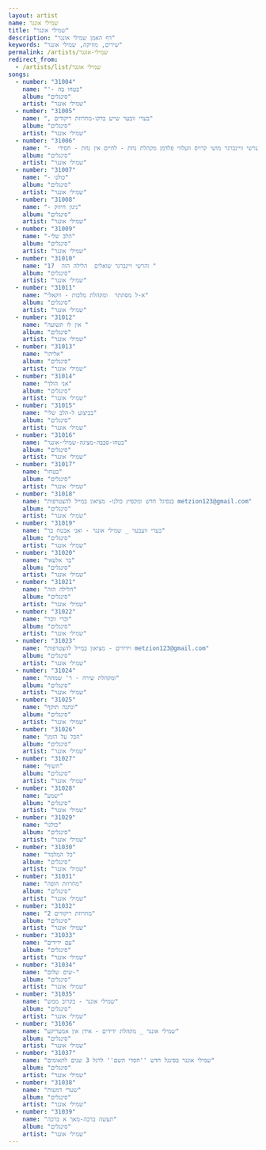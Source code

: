 ```yaml
---
layout: artist
name: שמילי אונגר
title: "שמילי אונגר"
description: "דף האמן שמילי אונגר"
keywords: "שירים, מוזיקה, שמילי אונגר"
permalink: /artists/שמילי-אונגר
redirect_from:
  - /artists/list/שמילי אונגר
songs:
  - number: "31004"
    name: "'- בטחו בה"
    album: "סינגלים"
    artist: "שמילי אונגר"
  - number: "31005"
    name: ", בערי וובער שייע ברקו-מחרוזת ריקודים"
    album: "סינגלים"
    artist: "שמילי אונגר"
  - number: "31006"
    name: "-  יעקב שוואקי יוסי גרין הערשי וויינברגר מושי קרויס וועלווי פלדמן מקהלת נחת - לחיים אין נחת - חסידי"
    album: "סינגלים"
    artist: "שמילי אונגר"
  - number: "31007"
    name: "- כולנו"
    album: "סינגלים"
    artist: "שמילי אונגר"
  - number: "31008"
    name: "- ניגון חיזוק"
    album: "סינגלים"
    artist: "שמילי אונגר"
  - number: "31009"
    name: "-הלב שלי"
    album: "סינגלים"
    artist: "שמילי אונגר"
  - number: "31010"
    name: "17  והרשי ויינברגר שואלים  הלילה הזה "
    album: "סינגלים"
    artist: "שמילי אונגר"
  - number: "31011"
    name: "א-ל מסתתר  ומקהלת מלכות - ווקאלי"
    album: "סינגלים"
    artist: "שמילי אונגר"
  - number: "31012"
    name: "אין לו תשועה "
    album: "סינגלים"
    artist: "שמילי אונגר"
  - number: "31013"
    name: "אליהו"
    album: "סינגלים"
    artist: "שמילי אונגר"
  - number: "31014"
    name: "אני הולך"
    album: "סינגלים"
    artist: "שמילי אונגר"
  - number: "31015"
    name: "בביצוע ל-הלב שלי"
    album: "סינגלים"
    artist: "שמילי אונגר"
  - number: "31016"
    name: "בטחו-סבבה-מציגה-שמילי-אונגר"
    album: "סינגלים"
    artist: "שמילי אונגר"
  - number: "31017"
    name: "בטחו"
    album: "סינגלים"
    artist: "שמילי אונגר"
  - number: "31018"
    name: "בנסיגל חדש ומקפיץ כולנו- מציאון במייל להצטרפות metzion123@gmail.com"
    album: "סינגלים"
    artist: "שמילי אונגר"
  - number: "31019"
    name: "בערי וועבער _ שמילי אונגר - ואני אבטח בך"
    album: "סינגלים"
    artist: "שמילי אונגר"
  - number: "31020"
    name: "בר אלעאי"
    album: "סינגלים"
    artist: "שמילי אונגר"
  - number: "31021"
    name: "הלילה הזה"
    album: "סינגלים"
    artist: "שמילי אונגר"
  - number: "31022"
    name: "וברי וובר"
    album: "סינגלים"
    artist: "שמילי אונגר"
  - number: "31023"
    name: "וידידים - מציאון במייל להצטרפות metzion123@gmail.com"
    album: "סינגלים"
    artist: "שמילי אונגר"
  - number: "31024"
    name: "ומקהלת שירה - ר' שמחה"
    album: "סינגלים"
    artist: "שמילי אונגר"
  - number: "31025"
    name: "ונתנה תוקף"
    album: "סינגלים"
    artist: "שמילי אונגר"
  - number: "31026"
    name: "חבל על הזמן"
    album: "סינגלים"
    artist: "שמילי אונגר"
  - number: "31027"
    name: "חשוף"
    album: "סינגלים"
    artist: "שמילי אונגר"
  - number: "31028"
    name: "ישמע"
    album: "סינגלים"
    artist: "שמילי אונגר"
  - number: "31029"
    name: "כולנו"
    album: "סינגלים"
    artist: "שמילי אונגר"
  - number: "31030"
    name: "כל המלמד"
    album: "סינגלים"
    artist: "שמילי אונגר"
  - number: "31031"
    name: "מחרוזת חופה"
    album: "סינגלים"
    artist: "שמילי אונגר"
  - number: "31032"
    name: "מחרוזת ריקודים 2"
    album: "סינגלים"
    artist: "שמילי אונגר"
  - number: "31033"
    name: "עם ידידים"
    album: "סינגלים"
    artist: "שמילי אונגר"
  - number: "31034"
    name: "שים שלום-"
    album: "סינגלים"
    artist: "שמילי אונגר"
  - number: "31035"
    name: "שמילי אונגר - בקרוב ממש"
    album: "סינגלים"
    artist: "שמילי אונגר"
  - number: "31036"
    name: "שמילי אונגר _ מקהלת ידידים - אידן אין אמעריקע"
    album: "סינגלים"
    artist: "שמילי אונגר"
  - number: "31037"
    name: "שמילי אונגר בסינגל חדש ''חסדי השם'' לרגל 3 שנים לתאומים"
    album: "סינגלים"
    artist: "שמילי אונגר"
  - number: "31038"
    name: "שערי דמעות"
    album: "סינגלים"
    artist: "שמילי אונגר"
  - number: "31039"
    name: "תעשה ברכה-מאך א ברכה"
    album: "סינגלים"
    artist: "שמילי אונגר"
---
```

